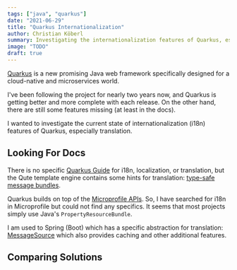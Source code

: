 ```yaml
---
tags: ["java", "quarkus"]
date: "2021-06-29"
title: "Quarkus Internationalization"
author: Christian Köberl
summary: Investigating the internationalization features of Quarkus, especially translation.
image: "TODO"
draft: true
---
```


[Quarkus](https://quarkus.io/) is a new promising Java web framework specifically designed for a cloud-native and microservices world.

I've been following the project for nearly two years now, and Quarkus is getting better and more complete with each release. On the other hand, there are still some features missing (at least in the docs).

I wanted to investigate the current state of internationalization (i18n) features of Quarkus, especially translation.

## Looking For Docs

There is no specific [Quarkus Guide](https://quarkus.io/guides/) for i18n, localization, or translation, but the Qute template engine contains some hints for translation:  [type-safe message bundles](https://quarkus.io/guides/qute-reference#type-safe-message-bundles).

Quarkus builds on top of the [Microprofile APIs](https://microprofile.io/). So, I have searched for i18n in Microprofile but could not find any specifics. It seems that most projects simply use Java's `PropertyResourceBundle`.

I am used to Spring (Boot) which has a specific abstraction for translation: [MessageSource](https://docs.spring.io/spring-boot/docs/2.5.x/reference/html/features.html#features.internationalization) which also provides caching and other additional features.

## Comparing Solutions

